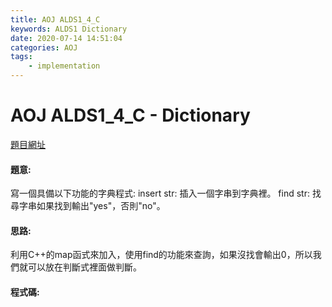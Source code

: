 ```yaml
---
title: AOJ ALDS1_4_C
keywords: ALDS1 Dictionary
date: 2020-07-14 14:51:04
categories: AOJ
tags:
    - implementation
---
```

# AOJ ALDS1_4_C - Dictionary
[題目網址](https://onlinejudge.u-aizu.ac.jp/courses/lesson/1/ALDS1/all/ALDS1_4_C)

#### 題意:
寫一個具備以下功能的字典程式:
insert str: 插入一個字串到字典裡。
find str: 找尋字串如果找到輸出"yes"，否則"no"。
<!-- more -->
#### 思路:
利用C++的map函式來加入，使用find的功能來查詢，如果沒找會輸出0，所以我們就可以放在判斷式裡面做判斷。

#### 程式碼:
<script src="https://gist.github.com/Daviswww/0e68ebaec599b3a3b31c9e84fbac8840.js"></script>